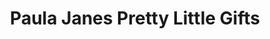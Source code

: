 ---
title: "Paula Janes Pretty Little Gifts"
url: /ebbw-vale/paula-janes-pretty-little-gifts/
shop: gift
---